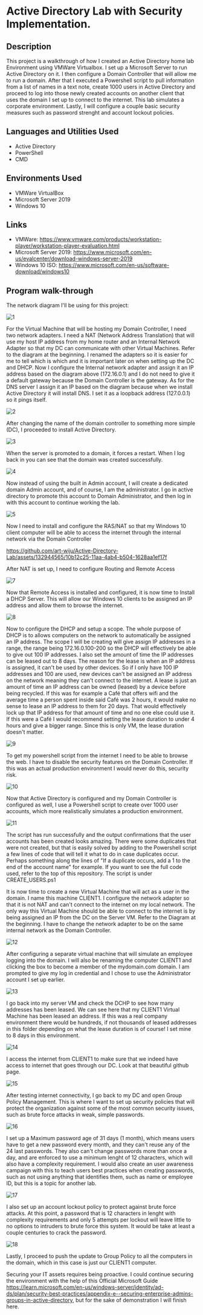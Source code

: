 # Active Directory Lab with Security Implementation.

## Description
This project is a walkthrough of how I created an Active Directory home lab Environment using VMWare Virtualbox. I set up a Microsoft Server to run Active Directory on it. I then configure a Domain Controller that will allow me to run a domain. After that I executed a Powershell script to pull information from a list of names in a text note, create 1000 users in Active Directory and proceed to log into those newly created accounts on another client that uses the domain I set up to connect to the internet. This lab simulates a corporate environment. Lastly, I will configure a couple basic security measures such as password strenght and account lockout policies.

## Languages and Utilities Used 
* Active Directory
* PowerShell
* CMD</p>

## Environments Used
- VMWare VirtualBox
- Microsoft Server 2019
- Windows 10

## Links
- VMWare: https://www.vmware.com/products/workstation-player/workstation-player-evaluation.html
- Microsoft Server 2019: https://www.microsoft.com/en-us/evalcenter/download-windows-server-2019
- Windows 10 ISO: https://www.microsoft.com/en-us/software-download/windows10

## Program walk-through

The network diagram I'll be using for this project:

![1](https://github.com/art-wiju/Active-Directory-Lab/assets/132944565/8fbd7515-b65f-49b9-a955-8e77eb7e2fe1)


For the Virtual Machine that will be hosting my Domain Controller, I need two network adapters. I need a NAT (Network Address Translation) that will use my host IP address from my home router and an Internal Network Adapter so that my DC can communicate with other Virtual Machines. Refer to the diagram at the beginning. I renamed the adapters so it is easier for me to tell which is which and it is important later on when setting up the DC and DHCP. Now I configure the Internal network adapter and assign it an IP address based on the diagram above (172.16.0.1) and I do not need to give it a default gateway because the Domain Controller is the gateway. As for the DNS server I assign it an IP based on the diagram because when we install Active Directory it will install DNS. I set it as a loopback address (127.0.0.1) so it pings itself.

![2](https://github.com/art-wiju/Active-Directory-Lab/assets/132944565/58b65cba-45f8-495a-a351-2ecb26f70463)

After changing the name of the domain controller to something more simple (DC), I proceeded to install Active Directory. 

![3](https://github.com/art-wiju/Active-Directory-Lab/assets/132944565/ecaeacfe-bd00-4ed4-b7b7-b13e7e72c3da)


When the server is promoted to a domain, it forces a restart. When I log back in you can see that the domain was created successfully. 

![4](https://github.com/art-wiju/Active-Directory-Lab/assets/132944565/74c94a1b-5f39-47f3-ac5f-7e7752a9d35e)

Now instead of using the built in Admin account, I will create a dedicated domain Admin account, and of course, I am the administrator. I go in active directory to promote this account to Domain Administrator, and then log in with this account to continue working the lab.

![5](https://github.com/art-wiju/Active-Directory-Lab/assets/132944565/6c5336fb-09d0-428c-b1ca-1aec247dc34b)

Now I need to install and configure the RAS/NAT so that my Windows 10 client computer will be able to access the internet through the internal network via the Domain Controller

https://github.com/art-wiju/Active-Directory-Lab/assets/132944565/10b12c25-11aa-4ab4-b504-1628aa1ef17f


After NAT is set up, I need to configure Routing and Remote Access

![7](https://github.com/art-wiju/Active-Directory-Lab/assets/132944565/2c50718d-0814-4650-a6d1-c6ecad4b0dd1)


Now that Remote Access is installed and configured, it is now time to Install a DHCP Server. This will allow our Windows 10 clients to be assigned an IP address and allow them to browse the internet.

![8](https://github.com/art-wiju/Active-Directory-Lab/assets/132944565/e392962e-cc5c-4803-98f9-d786b9f6522e)


Now to configure the DHCP and setup a scope. The whole purpose of DHCP is to allows computers on the network to automatically be assigned an IP address. The scope I will be creating will give assign IP addresses in a range, the range being 172.16.0.100-200 so the DHCP will effectively be able to give out 100 IP addresses. I also set the amount of time the IP addresses can be leased out to 8 days. The reason for the lease is when an IP address is assigned, it can't be used by other devices. So if I only have 100 IP addresses and 100 are used, new devices can't be assigned an IP address on the network meaning they can't connect to the internet. A lease is just an amount of time an IP address can be owned (leased) by a device before being recycled. If this was for example a Café that offers wifi and the average time a person spent inside said Café was 2 hours, it would make no sense to lease an IP address to them for 20 days. That would effectively lock up that IP address for that amount of time and no one else could use it. If this were a Café I would recommend setting the lease duration to under 4 hours and give a bigger range. Since this is only VM, the lease duration doesn't matter.

![9](https://github.com/art-wiju/Active-Directory-Lab/assets/132944565/92e8973d-37d3-4eb7-96f9-9e0820f7eb8c)


To get my powershell script from the internet I need to be able to browse the web. I have to disable the security features on the Domain Controller. If this was an actual production environment I would never do this, security risk. 

![10](https://github.com/art-wiju/Active-Directory-Lab/assets/132944565/1837df7c-2635-4941-b117-09f2986c23cd)

Now that Active Directory is configured and my Domain Controller is configured as well, I use a Powershell script to create over 1000 user accounts, which more realistically simulates a production environment.

![11](https://github.com/art-wiju/Active-Directory-Lab/assets/132944565/4dd3d252-138a-4dd7-8b6c-875067f2af1a)


The script has run successfully and the output confirmations that the user accounts has been created looks amazing. There were some duplicates that were not created, but that is easily solved by adding to the Powershell script a few lines of code that will tell it what to do in case duplicates occur. Perhaps something along the lines of "If a duplicate occurs, add a 1 to the end of the account name" for example. If you want to see the full code used, refer to the top of this repository. The script is under CREATE_USERS.ps1


It is now time to create a new Virtual Machine that will act as a user in the domain. I name this machine CLIENT1. I configure the network adapter so that it is not NAT and can't connect to the internet on my local network. The only way this Virtual Machine should be able to connect to the internet is by being assigned an IP from the DC on the Server VM. Refer to the Diagram at the beginning. I have to change the network adapter to be on the same internal network as the Domain Controller.

![12](https://github.com/art-wiju/Active-Directory-Lab/assets/132944565/d9412578-7f25-41bb-a2f7-8dd25dd061ee)


After configuring a separate virtual machine that will simulate an employee logging into the domain. I will also be renaming the computer CLIENT1 and clicking the box to become a member of the mydomain.com domain. I am prompted to give my log in credential and I chose to use the Administrator account I set up earlier.

![13](https://github.com/art-wiju/Active-Directory-Lab/assets/132944565/276d2ce6-898b-4278-937d-a20fe756b02c)

I go back into my server VM and check the DCHP to see how many addresses has been leased. We can see here that my CLIENT1 Virtual Machine has been leased an address. If this was a real company environment there would be hundreds, if not thousands of leased addresses in this folder depending on what the lease duration is of course! I set mine to 8 days in this environment.

![14](https://github.com/art-wiju/Active-Directory-Lab/assets/132944565/07707c5a-1da3-4fd9-8c41-d645b722e39d)

I access the internet from CLIENT1 to make sure that we indeed have access to internet that goes through our DC. Look at that beautiful github page. 

![15](https://github.com/art-wiju/Active-Directory-Lab/assets/132944565/90222b31-72d2-4597-9738-1653f7330aec)

After testing internet connectivity, I go back to my DC and open Group Policy Management. This is where I want to set up security policies that will protect the organization against some of the most common security issues, such as brute force attacks in weak, simple passwords. 

![16](https://github.com/art-wiju/Active-Directory-Lab/assets/132944565/a4d9eeff-27bd-4eff-90af-182e8f90fc56)

I set up a Maximum password age of 31 days (1 month), which means users have to get a new password every month, and they can't reuse any of the 24 last passwords. They also can't change passwords more than once a day, and are enforced to use a minimum lenght of 12 characters, which will also have a complexity requirement. I would also create an user awareness campaign with this to teach users best practices when creating passwords, such as not using anything that identifies them, such as name or employee ID, but this is a topic for another lab. 

![17](https://github.com/art-wiju/Active-Directory-Lab/assets/132944565/4fad5246-ef76-4656-a941-bc84f4b89b1e)

I also set up an account lockout policy to protect against brute force attacks. At this point, a password that is 12 characters in lenght with complexity requirements and only 5 attempts per lockout will leave little to no options to intruders to brute force this system. It would be take at least a couple centuries to crack the password. 

![18](https://github.com/art-wiju/Active-Directory-Lab/assets/132944565/bb2049f9-4db0-4fc3-ba94-5ecc147fa9e2)

Lastly, I proceed to push the update to Group Policy to all the computers in the domain, which in this case is just our CLIENT1 computer.

Securing your IT assets requires being proactive. I could continue securing the environment with the help of this Official Microsoft Guide https://learn.microsoft.com/en-us/windows-server/identity/ad-ds/plan/security-best-practices/appendix-e--securing-enterprise-admins-groups-in-active-directory, but for the sake of demonstration I will finish here. 





